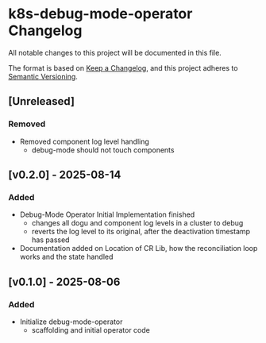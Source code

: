 # k8s-debug-mode-operator Changelog
All notable changes to this project will be documented in this file.

The format is based on [Keep a Changelog](https://keepachangelog.com/en/1.0.0/),
and this project adheres to [Semantic Versioning](https://semver.org/spec/v2.0.0.html).

## [Unreleased]
### Removed
- Removed component log level handling
  - debug-mode should not touch components

## [v0.2.0] - 2025-08-14
### Added
- Debug-Mode Operator Initial Implementation finished
  - changes all dogu and component log levels in a cluster to debug
  - reverts the log level to its original, after the deactivation timestamp has passed
- Documentation added on Location of CR Lib, how the reconciliation loop works and the state handled

## [v0.1.0] - 2025-08-06
### Added
- Initialize debug-mode-operator
    - scaffolding and initial operator code